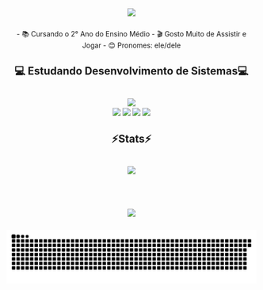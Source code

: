 <h1 align="center">
<img src="https://readme-typing-svg.herokuapp.com/?font=Righteous&size=35&center=true&vCenter=true&width=500&height=70&duration=4000&lines=Olá!+👋;+Eu+sou+Rafael+Batista!;" />
</h1>

<div  align="center" >
- 📚 Cursando o 2° Ano do Ensino Médio
- 🎬 Gosto Muito de Assistir e Jogar
- 😊 Pronomes: ele/dele
</div>

<h2 align="center" >💻 Estudando Desenvolvimento de Sistemas💻</h2>
<br>
<div align="center" >
  <img src="https://skillicons.dev/icons?i=html,css,vscode,github" />
</div>

<div align="center" > 
  <a href="https://www.youtube.com/@rafagames2.046" target="_blank"><img src="https://img.shields.io/badge/YouTube-FF0000?style=for-the-badge&logo=youtube&logoColor=white" target="_blank"></a>
  <a href="https://instagram.com/rafahunter16" target="_blank"><img src="https://img.shields.io/badge/-Instagram-%23E4405F?style=for-the-badge&logo=instagram&logoColor=white" target="_blank"></a>
 	<a href="https://www.twitch.tv/11rafaelrf" target="_blank"><img src="https://img.shields.io/badge/Twitch-9146FF?style=for-the-badge&logo=twitch&logoColor=white" target="_blank"></a>
 <a href="https://discord.com/channels/@me/1217921454167818392" target="_blank"><img src="https://img.shields.io/badge/Discord-7289DA?style=for-the-badge&logo=discord&logoColor=white" target="_blank"></a> 
  
</div>

<h2 align="center" >⚡Stats⚡</h2>
<br>
<div align="center" >
  <picture>
  <source
    srcset="https://github-readme-stats.vercel.app/api?username=11rafaelrf&show_icons=true&theme=dark"
    media="(prefers-color-scheme: dark)"
  />
  <source
    srcset="https://github-readme-stats.vercel.app/api?username=11rafaelrf&show_icons=true"
    media="(prefers-color-scheme: dark), (prefers-color-scheme: no-preference)"
  />
  <img src="https://github-readme-stats.vercel.app/api?username=11rafaelrf&show_icons=true" />
</picture>
</div>
<br>
<h1 align="center">
<img src="https://readme-typing-svg.herokuapp.com/?font=Righteous&size=35&center=true&vCenter=true&width=500&height=70&duration=4000&lines=O+Destino+É+Uma+Dádiva!;" />
</h1>

<picture align="center">
  <source media="(prefers-color-scheme: dark)" srcset="https://raw.githubusercontent.com/11rafaelrf/11rafaelrf/output/github-contribution-grid-snake-dark.svg">
  <source media="(prefers-color-scheme: light)" srcset="https://raw.githubusercontent.com/11rafaelrf/11rafaelrf/output/github-contribution-grid-snake-dark.svg">
  <img align="center" alt="github contribution grid snake animation" src="https://raw.githubusercontent.com/11rafaelrf/11rafaelrf/output/github-contribution-grid-snake.svg">
</picture>

